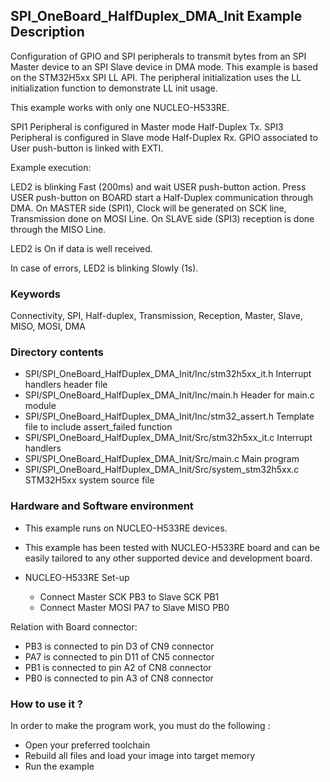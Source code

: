 ## <b>SPI_OneBoard_HalfDuplex_DMA_Init Example Description</b>

Configuration of GPIO and SPI peripherals to transmit
bytes from an SPI Master device to an SPI Slave device in DMA mode. This example
is based on the STM32H5xx SPI LL API. The peripheral initialization uses the
LL initialization function to demonstrate LL init usage.

This example works with only one NUCLEO-H533RE.

SPI1 Peripheral is configured in Master mode Half-Duplex Tx.
SPI3 Peripheral is configured in Slave mode Half-Duplex Rx.
GPIO associated to User push-button is linked with EXTI.

Example execution:

LED2 is blinking Fast (200ms) and wait USER push-button action.
Press USER push-button on BOARD start a Half-Duplex communication through DMA.
On MASTER side (SPI1), Clock will be generated on SCK line, Transmission done on MOSI Line.
On SLAVE side (SPI3) reception is done through the MISO Line.

LED2 is On if data is well received.

In case of errors, LED2 is blinking Slowly (1s).

### <b>Keywords</b>

Connectivity, SPI, Half-duplex, Transmission, Reception, Master, Slave, MISO, MOSI, DMA

### <b>Directory contents</b>

  - SPI/SPI_OneBoard_HalfDuplex_DMA_Init/Inc/stm32h5xx_it.h          Interrupt handlers header file
  - SPI/SPI_OneBoard_HalfDuplex_DMA_Init/Inc/main.h                  Header for main.c module
  - SPI/SPI_OneBoard_HalfDuplex_DMA_Init/Inc/stm32_assert.h          Template file to include assert_failed function
  - SPI/SPI_OneBoard_HalfDuplex_DMA_Init/Src/stm32h5xx_it.c          Interrupt handlers
  - SPI/SPI_OneBoard_HalfDuplex_DMA_Init/Src/main.c                  Main program
  - SPI/SPI_OneBoard_HalfDuplex_DMA_Init/Src/system_stm32h5xx.c      STM32H5xx system source file

### <b>Hardware and Software environment</b>

  - This example runs on NUCLEO-H533RE devices.

  - This example has been tested with NUCLEO-H533RE board and can be
    easily tailored to any other supported device and development board.

  - NUCLEO-H533RE Set-up
    - Connect Master SCK  PB3 to Slave SCK  PB1
    - Connect Master MOSI PA7 to Slave MISO PB0

Relation with Board connector:

  - PB3 is connected to pin D3 of CN9 connector
  - PA7 is connected to pin D11 of CN5 connector
  - PB1 is connected to pin A2 of CN8 connector
  - PB0 is connected to pin A3 of CN8 connector

### <b>How to use it ?</b>

In order to make the program work, you must do the following :

 - Open your preferred toolchain
 - Rebuild all files and load your image into target memory
 - Run the example

